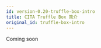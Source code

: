 ```yaml
---
id: version-0.20-truffle-box-intro
title: CITA Truffle Box 简介
original_id: truffle-box-intro
---
```

Coming soon